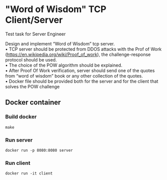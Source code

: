 # "Word of Wisdom" TCP Client/Server 

Test task for Server Engineer 
 
Design and implement “Word of Wisdom” tcp server.   
 • TCP server should be protected from DDOS attacks with the Prof of Work (https://en.wikipedia.org/wiki/Proof_of_work), the challenge-response protocol should be used.   
 • The choice of the POW algorithm should be explained.   
 • After Proof Of Work verification, server should send one of the quotes from “word of wisdom” book or any other collection of the quotes.   
 • Docker file should be provided both for the server and for the client that solves the POW challenge

## Docker container 
### Build docker
```
make
```

### Run server
```
docker run -p 8080:8080 server
``` 

### Run client
```
docker run -it client
```
